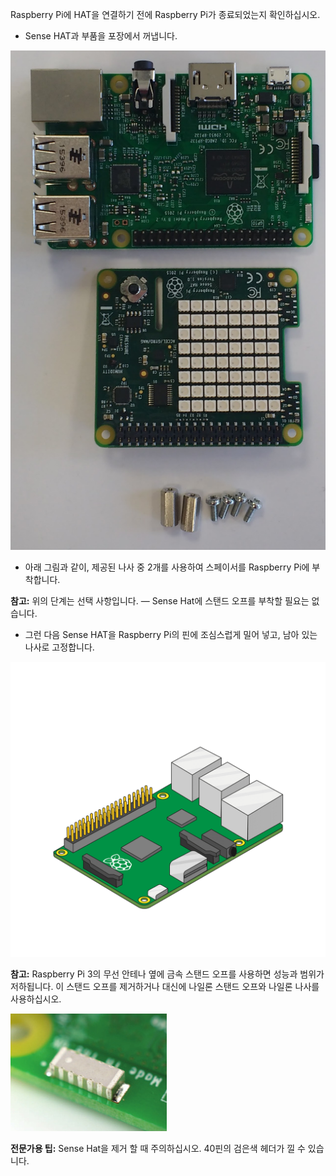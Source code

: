 Raspberry Pi에 HAT을 연결하기 전에 Raspberry Pi가 종료되었는지 확인하십시오.

+ Sense HAT과 부품을 포장에서 꺼냅니다.

![Sense Hat 부품](images/sensehat-parts.png)

+ 아래 그림과 같이, 제공된 나사 중 2개를 사용하여 스페이서를 Raspberry Pi에 부착합니다.

**참고:** 위의 단계는 선택 사항입니다. — Sense Hat에 스탠드 오프를 부착할 필요는 없습니다.

+ 그런 다음 Sense HAT을 Raspberry Pi의 핀에 조심스럽게 밀어 넣고, 남아 있는 나사로 고정합니다.

![Sense Hat 부착하기](images/animated_sense_hat.gif)

**참고:** Raspberry Pi 3의 무선 안테나 옆에 금속 스탠드 오프를 사용하면 성능과 범위가 저하됩니다. 이 스탠드 오프를 제거하거나 대신에 나일론 스탠드 오프와 나일론 나사를 사용하십시오.

![Raspberry Pi 3 wifi 안테나](images/pi3-wifi.png)

**전문가용 팁:** Sense Hat을 제거 할 때 주의하십시오. 40핀의 검은색 헤더가 낄 수 있습니다.
